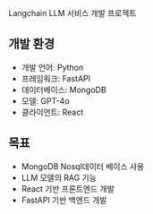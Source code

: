 Langchain LLM 서비스 개발 프로젝트


## 개발 환경
- 개발 언어: Python
- 프레임워크: FastAPI
- 데이터베이스: MongoDB
- 모델: GPT-4o
- 클라이언트: React

## 목표
- MongoDB Nosql데이터 베이스 사용
- LLM 모델의 RAG 기능
- React 기반 프론트엔드 개발
- FastAPI 기반 백엔드 개발